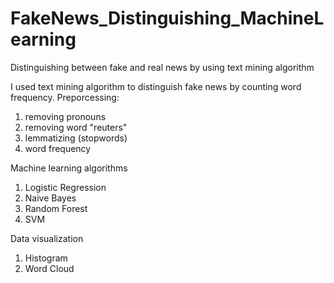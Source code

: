 # FakeNews_Distinguishing_MachineLearning
Distinguishing between fake and real news by using text mining algorithm

I used text mining algorithm to distinguish fake news by counting word frequency.
Preporcessing: 
  1) removing pronouns
  2) removing word "reuters"
  3) lemmatizing (stopwords)
  4) word frequency

Machine learning algorithms
  1) Logistic Regression
  2) Naive Bayes
  3) Random Forest
  4) SVM

Data visualization
  1) Histogram
  2) Word Cloud
